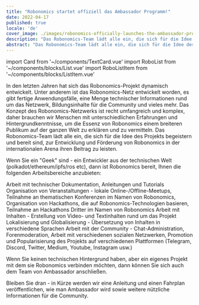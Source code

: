 ```yaml
---
title: "Robonomics startet offiziell das Ambassador Programm!"
date: 2022-04-17
published: true
locale: 'de'
cover_image: ./images/robonomics-officially-launches-the-ambassador-program/cover.jpg
description: "Das Robonomics-Team lädt alle ein, die sich für die Idee des Projekts begeistern und bereit sind, zur Entwicklung und Förderung von Robonomics in der internationalen Arena ihren Beitrag zu leisten"
abstract: "Das Robonomics-Team lädt alle ein, die sich für die Idee des Projekts begeistern und bereit sind, zur Entwicklung und Förderung von Robonomics in der internationalen Arena ihren Beitrag zu leisten"
---
```

import Card from '~/components/TextCard.vue'
import RoboList from '~/components/blocks/List.vue'
import RoboListItem from '~/components/blocks/ListItem.vue'

In den letzten Jahren hat sich das Robonomics-Projekt dynamisch entwickelt. Unter anderem ist das Robonomics-Netz entwickelt worden, es gibt fertige Anwendungsfälle, eine Menge technischer Informationen rund um das Netzwerk, Bildungsinhalte für die Community und vieles mehr. Das Konzept des Robonomics-Netzwerks ist recht umfangreich und komplex, daher brauchen wir Menschen mit unterschiedlichen Erfahrungen und Hintergrundkenntnisse, um die Essenz von Robonomics einem breiteren Publikum auf der ganzen Welt zu erklären und zu vermitteln. Das Robonomics-Team lädt alle ein, die sich für die Idee des Projekts begeistern und bereit sind, zur Entwicklung und Förderung von Robonomics in der internationalen Arena ihren Beitrag zu leisten.

Wenn Sie ein "Geek" sind - ein Entwickler aus der technischen Welt (polkadot/ethereum/ipfs/ros etc), dann ist Robonomics bereit, Ihnen die folgenden Arbeitsbereiche anzubieten:

<robo-list>

<robo-list-item>
Arbeit mit technischer Dokumentation, Anleitungen und Tutorials
</robo-list-item>

<robo-list-item>
Organisation von Veranstaltungen - lokale Online-/Offline-Meetups, Teilnahme an thematischen Konferenzen im Namen von Robonomics, Organisation von Hackathons, die auf Robonomics-Technologien basieren, Teilnahme an Hackathons Dritter im Namen von Robonomics
</robo-list-item>

<robo-list-item>
Arbeit mit Inhalten - Erstellung von Video- und Textinhalten rund um das Projekt
</robo-list-item>

<robo-list-item>
Lokalisierung und Globalisierung - Übersetzung von Inhalten in verschiedene Sprachen
</robo-list-item>

<robo-list-item>
Arbeit mit der Community - Chat-Administration, Forenmoderation, Arbeit mit verschiedenen sozialen Netzwerken, Promotion und Popularisierung des Projekts auf verschiedenen Plattformen (Telegram, Discord, Twitter, Medium, Youtube, Instagram usw.)
</robo-list-item>

</robo-list>

Wenn Sie keinen technischen Hintergrund haben, aber ein eigenes Projekt mit dem sie Robonomics verbinden möchten, dann können Sie sich auch dem Team von Ambassador anschließen.

Bleiben Sie dran - in Kürze werden wir eine Anleitung und einen Fahrplan veröffentlichen, wie man Ambassador wird sowie weitere nützliche Informationen für die Community.